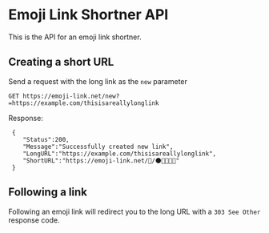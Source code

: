 # Emoji Link Shortner API

This is the API for an emoji link shortner.

## Creating a short URL

Send a request with the long link as the `new` parameter

```
GET https://emoji-link.net/new?=https://example.com/thisisareallylonglink
```

Response:

```
 {
    "Status":200,
    "Message":"Successfully created new link",
    "LongURL":"https://example.com/thisisareallylonglink",
    "ShortURL":"https://emoji-link.net/🔗/🌑🍌💶👝📰"
 }
```

## Following a link

Following an emoji link will redirect you to the long URL with a `303 See Other` response code.
